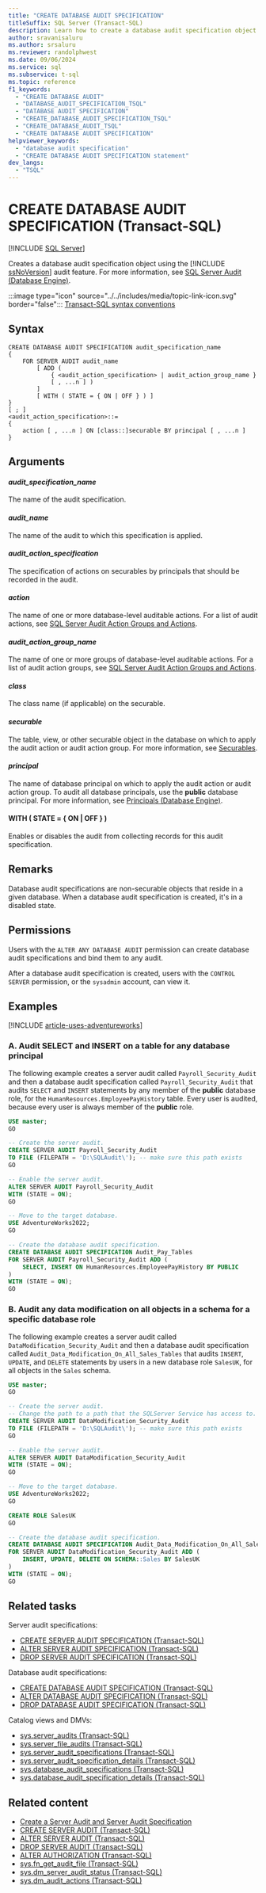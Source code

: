 ```yaml
---
title: "CREATE DATABASE AUDIT SPECIFICATION"
titleSuffix: SQL Server (Transact-SQL)
description: Learn how to create a database audit specification object using the SQL Server audit feature.
author: sravanisaluru
ms.author: srsaluru
ms.reviewer: randolphwest
ms.date: 09/06/2024
ms.service: sql
ms.subservice: t-sql
ms.topic: reference
f1_keywords:
  - "CREATE DATABASE AUDIT"
  - "DATABASE_AUDIT_SPECIFICATION_TSQL"
  - "DATABASE AUDIT SPECIFICATION"
  - "CREATE_DATABASE_AUDIT_SPECIFICATION_TSQL"
  - "CREATE_DATABASE_AUDIT_TSQL"
  - "CREATE DATABASE AUDIT SPECIFICATION"
helpviewer_keywords:
  - "database audit specification"
  - "CREATE DATABASE AUDIT SPECIFICATION statement"
dev_langs:
  - "TSQL"
---
```

# CREATE DATABASE AUDIT SPECIFICATION (Transact-SQL)

[!INCLUDE [SQL Server](../../includes/applies-to-version/sql-asdbmi.md)]

Creates a database audit specification object using the [!INCLUDE [ssNoVersion](../../includes/ssnoversion-md.md)] audit feature. For more information, see [SQL Server Audit (Database Engine)](../../relational-databases/security/auditing/sql-server-audit-database-engine.md).

:::image type="icon" source="../../includes/media/topic-link-icon.svg" border="false"::: [Transact-SQL syntax conventions](../../t-sql/language-elements/transact-sql-syntax-conventions-transact-sql.md)

## Syntax

```syntaxsql
CREATE DATABASE AUDIT SPECIFICATION audit_specification_name
{
    FOR SERVER AUDIT audit_name
        [ ADD (
            { <audit_action_specification> | audit_action_group_name }
            [ , ...n ] )
        ]
        [ WITH ( STATE = { ON | OFF } ) ]
}
[ ; ]
<audit_action_specification>::=
{
    action [ , ...n ] ON [class::]securable BY principal [ , ...n ]
}
```

## Arguments

#### *audit_specification_name*

The name of the audit specification.

#### *audit_name*

The name of the audit to which this specification is applied.

#### *audit_action_specification*

The specification of actions on securables by principals that should be recorded in the audit.

#### *action*

The name of one or more database-level auditable actions. For a list of audit actions, see [SQL Server Audit Action Groups and Actions](../../relational-databases/security/auditing/sql-server-audit-action-groups-and-actions.md).

#### *audit_action_group_name*

The name of one or more groups of database-level auditable actions. For a list of audit action groups, see [SQL Server Audit Action Groups and Actions](../../relational-databases/security/auditing/sql-server-audit-action-groups-and-actions.md).

#### *class*

The class name (if applicable) on the securable.

#### *securable*

The table, view, or other securable object in the database on which to apply the audit action or audit action group. For more information, see [Securables](../../relational-databases/security/securables.md).

#### *principal*

The name of database principal on which to apply the audit action or audit action group. To audit all database principals, use the **public** database principal. For more information, see [Principals (Database Engine)](../../relational-databases/security/authentication-access/principals-database-engine.md).

#### WITH ( STATE = { ON | OFF } )

Enables or disables the audit from collecting records for this audit specification.

## Remarks

Database audit specifications are non-securable objects that reside in a given database. When a database audit specification is created, it's in a disabled state.

## Permissions

Users with the `ALTER ANY DATABASE AUDIT` permission can create database audit specifications and bind them to any audit.

After a database audit specification is created, users with the `CONTROL SERVER` permission, or the `sysadmin` account, can view it.

## Examples

[!INCLUDE [article-uses-adventureworks](../../includes/article-uses-adventureworks.md)]

### A. Audit SELECT and INSERT on a table for any database principal

The following example creates a server audit called `Payroll_Security_Audit` and then a database audit specification called `Payroll_Security_Audit` that audits `SELECT` and `INSERT` statements by any member of the **public** database role, for the `HumanResources.EmployeePayHistory` table. Every user is audited, because every user is always member of the **public** role.

```sql
USE master;
GO

-- Create the server audit.
CREATE SERVER AUDIT Payroll_Security_Audit
TO FILE (FILEPATH = 'D:\SQLAudit\'); -- make sure this path exists
GO

-- Enable the server audit.
ALTER SERVER AUDIT Payroll_Security_Audit
WITH (STATE = ON);
GO

-- Move to the target database.
USE AdventureWorks2022;
GO

-- Create the database audit specification.
CREATE DATABASE AUDIT SPECIFICATION Audit_Pay_Tables
FOR SERVER AUDIT Payroll_Security_Audit ADD (
    SELECT, INSERT ON HumanResources.EmployeePayHistory BY PUBLIC
)
WITH (STATE = ON);
GO
```

### B. Audit any data modification on all objects in a schema for a specific database role

The following example creates a server audit called `DataModification_Security_Audit` and then a database audit specification called `Audit_Data_Modification_On_All_Sales_Tables` that audits `INSERT`, `UPDATE`, and `DELETE` statements by users in a new database role `SalesUK`, for all objects in the `Sales` schema.

```sql
USE master;
GO

-- Create the server audit.
-- Change the path to a path that the SQLServer Service has access to.
CREATE SERVER AUDIT DataModification_Security_Audit
TO FILE (FILEPATH = 'D:\SQLAudit\'); -- make sure this path exists
GO

-- Enable the server audit.
ALTER SERVER AUDIT DataModification_Security_Audit
WITH (STATE = ON);
GO

-- Move to the target database.
USE AdventureWorks2022;
GO

CREATE ROLE SalesUK
GO

-- Create the database audit specification.
CREATE DATABASE AUDIT SPECIFICATION Audit_Data_Modification_On_All_Sales_Tables
FOR SERVER AUDIT DataModification_Security_Audit ADD (
    INSERT, UPDATE, DELETE ON SCHEMA::Sales BY SalesUK
)
WITH (STATE = ON);
GO
```

## Related tasks

Server audit specifications:

- [CREATE SERVER AUDIT SPECIFICATION (Transact-SQL)](create-server-audit-specification-transact-sql.md)
- [ALTER SERVER AUDIT SPECIFICATION (Transact-SQL)](alter-server-audit-specification-transact-sql.md)
- [DROP SERVER AUDIT SPECIFICATION (Transact-SQL)](drop-server-audit-specification-transact-sql.md)

Database audit specifications:

- [CREATE DATABASE AUDIT SPECIFICATION (Transact-SQL)](create-database-audit-specification-transact-sql.md)
- [ALTER DATABASE AUDIT SPECIFICATION (Transact-SQL)](alter-database-audit-specification-transact-sql.md)
- [DROP DATABASE AUDIT SPECIFICATION (Transact-SQL)](drop-database-audit-specification-transact-sql.md)

Catalog views and DMVs:

- [sys.server_audits (Transact-SQL)](../../relational-databases/system-catalog-views/sys-server-audits-transact-sql.md)
- [sys.server_file_audits (Transact-SQL)](../../relational-databases/system-catalog-views/sys-server-file-audits-transact-sql.md)
- [sys.server_audit_specifications (Transact-SQL)](../../relational-databases/system-catalog-views/sys-server-audit-specifications-transact-sql.md)
- [sys.server_audit_specification_details (Transact-SQL)](../../relational-databases/system-catalog-views/sys-server-audit-specification-details-transact-sql.md)
- [sys.database_audit_specifications (Transact-SQL)](../../relational-databases/system-catalog-views/sys-database-audit-specifications-transact-sql.md)
- [sys.database_audit_specification_details (Transact-SQL)](../../relational-databases/system-catalog-views/sys-database-audit-specification-details-transact-sql.md)

## Related content

- [Create a Server Audit and Server Audit Specification](../../relational-databases/security/auditing/create-a-server-audit-and-server-audit-specification.md)
- [CREATE SERVER AUDIT (Transact-SQL)](create-server-audit-transact-sql.md)
- [ALTER SERVER AUDIT (Transact-SQL)](alter-server-audit-transact-sql.md)
- [DROP SERVER AUDIT (Transact-SQL)](drop-server-audit-transact-sql.md)
- [ALTER AUTHORIZATION (Transact-SQL)](alter-authorization-transact-sql.md)
- [sys.fn_get_audit_file (Transact-SQL)](../../relational-databases/system-functions/sys-fn-get-audit-file-transact-sql.md)
- [sys.dm_server_audit_status (Transact-SQL)](../../relational-databases/system-dynamic-management-views/sys-dm-server-audit-status-transact-sql.md)
- [sys.dm_audit_actions (Transact-SQL)](../../relational-databases/system-dynamic-management-views/sys-dm-audit-actions-transact-sql.md)
